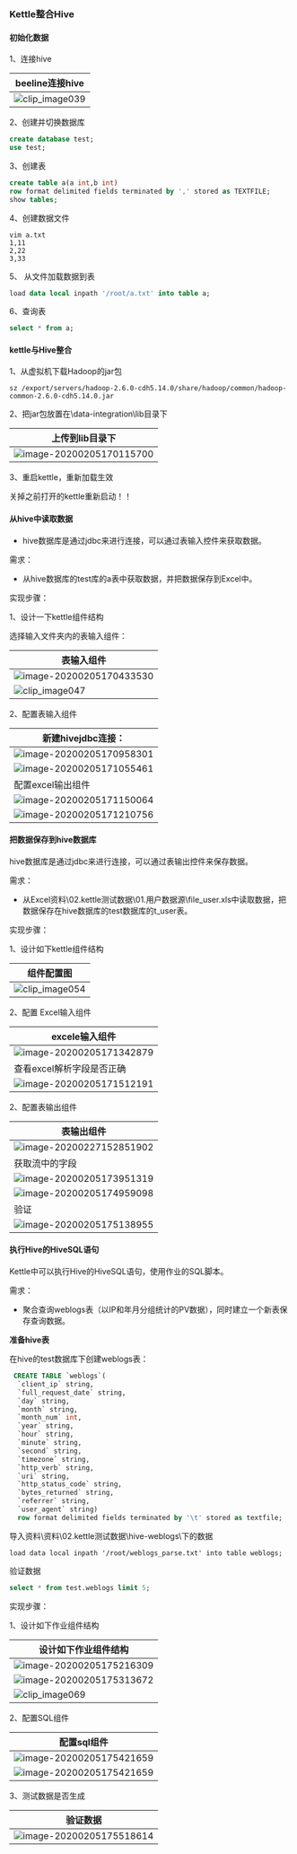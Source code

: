 
### Kettle整合Hive

####  初始化数据

1、连接hive

| beeline连接hive                  |
| -------------------------------- |
| ![clip_image039](https://user-images.githubusercontent.com/75486726/180308151-85874093-a37f-4cb6-ad1f-93809f182036.jpg) |



2、创建并切换数据库

```sql
create database test;
use test;
```



3、创建表

```sql
create table a(a int,b int)
row format delimited fields terminated by ',' stored as TEXTFILE;
show tables;
```



4、创建数据文件

```shell
vim a.txt
1,11
2,22
3,33
```



5、 从文件加载数据到表

```sql
load data local inpath '/root/a.txt' into table a;
```



6、查询表

```sql
select * from a;
```

#### kettle与Hive整合

1、从虚拟机下载Hadoop的jar包

```shell
sz /export/servers/hadoop-2.6.0-cdh5.14.0/share/hadoop/common/hadoop-common-2.6.0-cdh5.14.0.jar
```

2、把jar包放置在\data-integration\lib目录下

| 上传到lib目录下                                              |
| ------------------------------------------------------------ |
| ![image-20200205170115700](https://user-images.githubusercontent.com/75486726/180308231-cf7b3838-b6c3-44f7-9c34-66927c9ad5be.png) |



3、重启kettle，重新加载生效

关掉之前打开的kettle重新启动！！

#### 从hive中读取数据

- hive数据库是通过jdbc来进行连接，可以通过表输入控件来获取数据。

需求：

- 从hive数据库的test库的a表中获取数据，并把数据保存到Excel中。

实现步骤：

1、设计一下kettle组件结构

选择输入文件夹内的表输入组件：

| 表输入组件                                                   |
| ------------------------------------------------------------ |
| ![image-20200205170433530](https://user-images.githubusercontent.com/75486726/180308274-9ad9b7b2-8e4a-4ee6-b2c4-923b168d0531.png) |
| ![clip_image047](https://user-images.githubusercontent.com/75486726/180308307-7e8222d0-2ab8-4d49-a1cb-275e6c49329e.png) |



2、配置表输入组件

| 新建hivejdbc连接：                                           |
| ------------------------------------------------------------ |
| ![image-20200205170958301](https://user-images.githubusercontent.com/75486726/180308341-8606ae52-6237-424c-9531-864e501059f4.png) |
| ![image-20200205171055461](https://user-images.githubusercontent.com/75486726/180308368-7cf43cd4-0f73-4cae-88cc-a17b845c27d4.png) |
| 配置excel输出组件                                            |
| ![image-20200205171150064](https://user-images.githubusercontent.com/75486726/180308404-28e0cec4-0337-4961-8e2b-94fd09265257.png) |
| ![image-20200205171210756](https://user-images.githubusercontent.com/75486726/180308419-6d67ff1f-26ce-4169-bba2-9904a3d05532.png) |



#### 把数据保存到hive数据库

hive数据库是通过jdbc来进行连接，可以通过表输出控件来保存数据。

需求：

- 从Excel资料\02.kettle测试数据\01.用户数据源\file_user.xls中读取数据，把数据保存在hive数据库的test数据库的t_user表。

实现步骤：

1、设计如下kettle组件结构

| 组件配置图                                                   |
| ------------------------------------------------------------ |
| ![clip_image054](https://user-images.githubusercontent.com/75486726/180308443-2f566f79-5d8b-4242-af7d-86861593c74c.png) |



2、配置 Excel输入组件

| excele输入组件                                               |
| ------------------------------------------------------------ |
| ![image-20200205171342879](https://user-images.githubusercontent.com/75486726/180308468-d3e942da-6653-439c-a42a-de71cd5331f2.png) |
| 查看excel解析字段是否正确                                    |
| ![image-20200205171512191](https://user-images.githubusercontent.com/75486726/180308493-9022b8b9-f3de-46c6-96b6-67c4e1c04f00.png) |



2、配置表输出组件

| 表输出组件                                                   |
| ------------------------------------------------------------ |
| ![image-20200227152851902](https://user-images.githubusercontent.com/75486726/180308509-f5c8b380-6ca3-421e-85d8-bea53334d237.png) |
| 获取流中的字段                                               |
| ![image-20200205173951319](https://user-images.githubusercontent.com/75486726/180308536-04b78009-5f44-4652-8fc9-9dd372263778.png) |
| ![image-20200205174959098](https://user-images.githubusercontent.com/75486726/180308565-19e5b0c8-f642-4cbd-a86d-426b825ece93.png) |
| 验证                                                         |
| ![image-20200205175138955](https://user-images.githubusercontent.com/75486726/180308589-61d1432a-9ac2-43b6-bc64-b35293fae40c.png) |



#### 执行Hive的HiveSQL语句

Kettle中可以执行Hive的HiveSQL语句，使用作业的SQL脚本。

需求：

- 聚合查询weblogs表（以IP和年月分组统计的PV数据），同时建立一个新表保存查询数据。

**准备hive表**

在hive的test数据库下创建weblogs表：

```sql
 CREATE TABLE `weblogs`(                           
  `client_ip` string,                              
  `full_request_date` string,                      
  `day` string,                                    
  `month` string,                                  
  `month_num` int,                                 
  `year` string,                                   
  `hour` string,                                   
  `minute` string,                                 
  `second` string,                                 
  `timezone` string,                               
  `http_verb` string,                              
  `uri` string,                                    
  `http_status_code` string,                       
  `bytes_returned` string,                         
  `referrer` string,                               
  `user_agent` string) 
  row format delimited fields terminated by '\t' stored as textfile;
```

导入资料\资料\02.kettle测试数据\hive-weblogs\下的数据

```shell
load data local inpath '/root/weblogs_parse.txt' into table weblogs;
```

验证数据

```sql
select * from test.weblogs limit 5;
```



实现步骤：

1、设计如下作业组件结构

| 设计如下作业组件结构                                         |
| ------------------------------------------------------------ |
| ![image-20200205175216309](https://user-images.githubusercontent.com/75486726/180308628-740162f6-3232-40d2-b904-05ff4d8270c4.png) |
| ![image-20200205175313672](https://user-images.githubusercontent.com/75486726/180308650-e5ec99d8-dd63-41a8-a2be-dcd721243d83.png) |
| ![clip_image069](https://user-images.githubusercontent.com/75486726/180308668-91d9885e-f88a-4ec3-9bc5-0a0d14fc2a70.png) |





2、配置SQL组件

| 配置sql组件                                                  |
| ------------------------------------------------------------ |
| ![image-20200205175421659](https://user-images.githubusercontent.com/75486726/180308709-8a4817e6-70ff-47d2-bfa5-cf8871a54ce6.png) |
| ![image-20200205175421659](https://user-images.githubusercontent.com/75486726/180308757-02f6814b-d51a-4e02-82f3-9f8722f9a6e6.png) |



3、测试数据是否生成

| 验证数据                                                     |
| ------------------------------------------------------------ |
| ![image-20200205175518614](https://user-images.githubusercontent.com/75486726/180308781-e21d614c-ff16-4fcd-8e44-d93dbe9687f3.png) |
